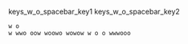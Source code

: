 keys_w_o_spacebar_key1
keys_w_o_spacebar_key2



```practicetyping
w o
w wwo oow woowo wowow w o o wwwooo
```